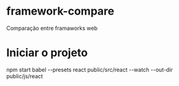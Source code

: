 # framework-compare
Comparação entre framaworks web

# Iniciar o projeto
npm start
babel --presets react public/src/react --watch --out-dir public/js/react